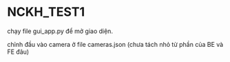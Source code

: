 # NCKH_TEST1
chạy file gui_app.py để mở giao diện.

chỉnh đầu vào camera ở file cameras.json
(chưa tách nhỏ từ phần của BE và FE đâu)